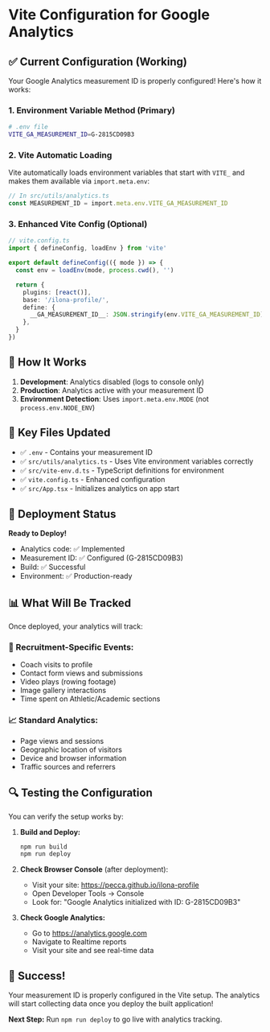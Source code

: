 # Vite Configuration for Google Analytics

## ✅ Current Configuration (Working)

Your Google Analytics measurement ID is properly configured! Here's how it works:

### 1. Environment Variable Method (Primary)

```bash
# .env file
VITE_GA_MEASUREMENT_ID=G-2815CD09B3
```

### 2. Vite Automatic Loading

Vite automatically loads environment variables that start with `VITE_` and makes them available via `import.meta.env`:

```typescript
// In src/utils/analytics.ts
const MEASUREMENT_ID = import.meta.env.VITE_GA_MEASUREMENT_ID
```

### 3. Enhanced Vite Config (Optional)

```typescript
// vite.config.ts
import { defineConfig, loadEnv } from 'vite'

export default defineConfig(({ mode }) => {
  const env = loadEnv(mode, process.cwd(), '')

  return {
    plugins: [react()],
    base: '/ilona-profile/',
    define: {
      __GA_MEASUREMENT_ID__: JSON.stringify(env.VITE_GA_MEASUREMENT_ID),
    },
  }
})
```

## 🎯 How It Works

1. **Development**: Analytics disabled (logs to console only)
2. **Production**: Analytics active with your measurement ID
3. **Environment Detection**: Uses `import.meta.env.MODE` (not `process.env.NODE_ENV`)

## 🔧 Key Files Updated

- ✅ `.env` - Contains your measurement ID
- ✅ `src/utils/analytics.ts` - Uses Vite environment variables correctly
- ✅ `src/vite-env.d.ts` - TypeScript definitions for environment
- ✅ `vite.config.ts` - Enhanced configuration
- ✅ `src/App.tsx` - Initializes analytics on app start

## 🚀 Deployment Status

**Ready to Deploy!**

- Analytics code: ✅ Implemented
- Measurement ID: ✅ Configured (G-2815CD09B3)
- Build: ✅ Successful
- Environment: ✅ Production-ready

## 📊 What Will Be Tracked

Once deployed, your analytics will track:

### 🎯 Recruitment-Specific Events:

- Coach visits to profile
- Contact form views and submissions
- Video plays (rowing footage)
- Image gallery interactions
- Time spent on Athletic/Academic sections

### 📈 Standard Analytics:

- Page views and sessions
- Geographic location of visitors
- Device and browser information
- Traffic sources and referrers

## 🔍 Testing the Configuration

You can verify the setup works by:

1. **Build and Deploy:**

   ```bash
   npm run build
   npm run deploy
   ```

2. **Check Browser Console** (after deployment):

   - Visit your site: https://pecca.github.io/ilona-profile
   - Open Developer Tools → Console
   - Look for: "Google Analytics initialized with ID: G-2815CD09B3"

3. **Check Google Analytics:**
   - Go to https://analytics.google.com
   - Navigate to Realtime reports
   - Visit your site and see real-time data

## 🎉 Success!

Your measurement ID is properly configured in the Vite setup. The analytics will start collecting data once you deploy the built application!

**Next Step:** Run `npm run deploy` to go live with analytics tracking.
